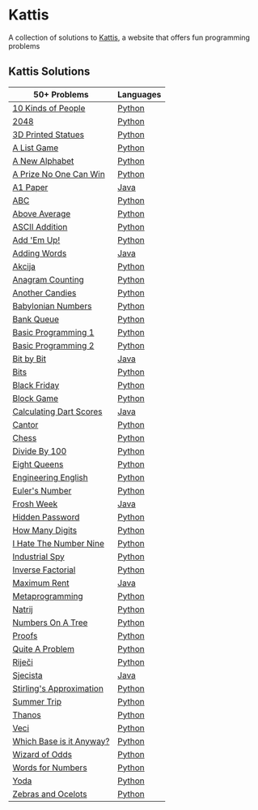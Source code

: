 # Kattis
A collection of solutions to [Kattis](https://open.kattis.com/), a website that offers fun programming problems
## Kattis Solutions

| 50+ Problems | Languages |
| - | - |
| [10 Kinds of People](https://open.kattis.com/problems/10kindsofpeople) | [Python](https://github.com/Pranish-Pantha/Kattis/blob/master/10%20Kinds%20of%20People/10_kinds_of_people.py) |
| [2048](https://open.kattis.com/problems/2048) | [Python](https://github.com/Pranish-Pantha/Kattis/blob/master/2048/2048.py) |
| [3D Printed Statues](https://open.kattis.com/problems/3dprinter) | [Python](https://github.com/Pranish-Pantha/Kattis/blob/master/3D%20Printed%20Statues/3d_printed_statues.py)
| [A List Game](https://open.kattis.com/problems/listgame) | [Python](https://github.com/Pranish-Pantha/Kattis/blob/master/A%20List%20Game/a_list_game.py) |
| [A New Alphabet](https://open.kattis.com/problems/anewalphabet) | [Python](https://github.com/Pranish-Pantha/Kattis/blob/master/A%20New%20Alphabet/a_new_alphabet.py) |
| [A Prize No One Can Win](https://open.kattis.com/problems/aprizenoonecanwin) | [Python](https://github.com/Pranish-Pantha/Kattis/blob/master/A%20Prize%20No%20One%20Can%20Win/a_prize_no_one_can_win.py) |
| [A1 Paper](https://open.kattis.com/problems/a1paper) | [Java](https://github.com/Pranish-Pantha/Kattis/blob/master/A1%20Paper/A1Paper.java) |
| [ABC](https://open.kattis.com/problems/abc) | [Python](https://github.com/Pranish-Pantha/Kattis/blob/master/ABC/abc.py) |
| [Above Average](https://open.kattis.com/problems/aboveaverage) | [Python](https://github.com/Pranish-Pantha/Kattis/blob/master/Above%20Average/above_average.py) |
| [ASCII Addition](https://open.kattis.com/problems/asciiaddition) | [Python](https://github.com/Pranish-Pantha/Kattis/blob/master/ASCII%20Addition/ascii_addition.py) |
| [Add 'Em Up!](https://open.kattis.com/problems/addemup) | [Python](https://github.com/Pranish-Pantha/Kattis/blob/master/Add%20'Em%20Up!/add_em_up.py) |
| [Adding Words](https://open.kattis.com/problems/addingwords) | [Java](https://github.com/Pranish-Pantha/Kattis/blob/master/Adding%20Words/addingWords.java) |
| [Akcija](https://open.kattis.com/problems/akcija) | [Python](https://github.com/Pranish-Pantha/Kattis/blob/master/Akcija/akcija.py) |
| [Anagram Counting](https://open.kattis.com/problems/anagramcounting) | [Python](https://github.com/Pranish-Pantha/Kattis/blob/master/Anagram%20Counting/anagram_counting.py) |
| [Another Candies](https://open.kattis.com/problems/anothercandies) | [Python](https://github.com/Pranish-Pantha/Kattis/blob/master/ANother%20Candies/another_candies.py) |
| [Babylonian Numbers](https://open.kattis.com/problems/babylonian) | [Python](https://github.com/Pranish-Pantha/Kattis/blob/master/Babylonian%20Numbers/babylonian_numbers.py) |
| [Bank Queue](https://open.kattis.com/problems/bank) | [Python](https://github.com/Pranish-Pantha/Kattis/blob/master/Bank%20Queue/bank_queue.py) |
| [Basic Programming 1](https://open.kattis.com/problems/basicprogramming1) | [Python](https://github.com/Pranish-Pantha/Kattis/blob/master/Basic%20Programming%201/basic_programming_1.py) |
| [Basic Programming 2](https://open.kattis.com/problems/basicprogramming2) | [Python](https://github.com/Pranish-Pantha/Kattis/blob/master/Basic%20Programming%202/basic_programming_2.py) |
| [Bit by Bit](https://open.kattis.com/problems/bitbybit) | [Java](https://github.com/Pranish-Pantha/Kattis/blob/master/Bit%20By%20Bit/bitByBit.java) |
| [Bits](https://open.kattis.com/problems/bits) | [Python](https://github.com/Pranish-Pantha/Kattis/blob/master/Bits/bits.py) |
| [Black Friday](https://open.kattis.com/problems/blackfriday) | [Python](https://github.com/Pranish-Pantha/Kattis/blob/master/Black%20Friday/black_friday.py) |
| [Block Game](https://open.kattis.com/problems/blockgame2) | [Python](https://github.com/Pranish-Pantha/Kattis/blob/master/Block%20Game/block_game.py) |
| [Calculating Dart Scores](https://open.kattis.com/problems/calculatingdartscores) | [Java](https://github.com/Pranish-Pantha/Kattis/blob/master/Calculating%20Dart%20Scores/calculatingDartScores.java) |
| [Cantor](https://open.kattis.com/problems/cantor) | [Python](https://github.com/Pranish-Pantha/Kattis/blob/master/Cantor/cantor.py) |
| [Chess](https://open.kattis.com/problems/chess) | [Python](https://github.com/Pranish-Pantha/Kattis/blob/master/Chess/chess.py) |
| [Divide By 100](https://open.kattis.com/problems/divideby100) | [Python](https://github.com/Pranish-Pantha/Kattis/blob/master/Divide%20By%20100/divide_by_100.py) |
| [Eight Queens](https://open.kattis.com/problems/8queens) | [Python](https://github.com/Pranish-Pantha/Kattis/blob/master/Eight%20Queens/eight_queens.py) |
| [Engineering English](https://open.kattis.com/problems/engineeringenglish) | [Python](https://github.com/Pranish-Pantha/Kattis/blob/master/Engineering%20English/engineering_english.py) |
| [Euler's Number](https://open.kattis.com/problems/eulersnumber) | [Python](https://github.com/Pranish-Pantha/Kattis/blob/master/Euler's%20Number/eulers_number.py) |
| [Frosh Week](https://open.kattis.com/problems/froshweek2) | [Java](https://github.com/Pranish-Pantha/Kattis/blob/master/Frosh%20Week/froshWeek.java) |
| [Hidden Password](https://open.kattis.com/problems/hidden) | [Python](https://github.com/Pranish-Pantha/Kattis/blob/master/Hidden%20Password/hidden_password.py) |
| [How Many Digits](https://open.kattis.com/problems/howmanydigits) | [Python](https://github.com/Pranish-Pantha/Kattis/blob/master/How%20Many%20Digits/how_many_digits.py) |
| [I Hate The Number Nine](https://open.kattis.com/problems/nine) | [Python](https://github.com/Pranish-Pantha/Kattis/blob/master/I%20Hate%20The%20Number%20Nine/i_hate_the_number_nine.py) |
| [Industrial Spy](https://open.kattis.com/problems/industrialspy) | [Python](https://github.com/Pranish-Pantha/Kattis/blob/master/Industrial%20Spy/industrial_spy.py) |
| [Inverse Factorial](https://open.kattis.com/problems/inversefactorial) | [Python](https://github.com/Pranish-Pantha/Kattis/blob/master/Inverse%20Factorial/inverse_factorial.py) |
| [Maximum Rent](https://open.kattis.com/problems/maximumrent) | [Java](https://github.com/Pranish-Pantha/Kattis/blob/master/Maximum%20Rent/maximumRent.java) |
| [Metaprogramming](https://open.kattis.com/problems/metaprogramming) | [Python](https://github.com/Pranish-Pantha/Kattis/blob/master/Metaprogramming/metaprogramming.py) |
| [Natrij](https://open.kattis.com/problems/natrij) | [Python](https://github.com/Pranish-Pantha/Kattis/blob/master/Natrij/natrij.py) |
| [Numbers On A Tree](https://open.kattis.com/problems/numbertree) | [Python](https://github.com/Pranish-Pantha/Kattis/blob/master/Numbers%20On%20A%20Tree/numbers_on_a_tree.py) |
| [Proofs](https://open.kattis.com/problems/proofs) | [Python](https://github.com/Pranish-Pantha/Kattis/blob/master/Proofs/proofs.py) |
| [Quite A Problem](https://open.kattis.com/problems/quiteaproblem) | [Python](https://github.com/Pranish-Pantha/Kattis/blob/master/Quite%20A%20Problem/quite_a_problem.py) |
| [Riječi](https://open.kattis.com/problems/rijeci) | [Python](https://github.com/Pranish-Pantha/Kattis/blob/master/Rijeci/rijeci.py) |
| [Sjecista](https://open.kattis.com/problems/sjecista) | [Java](https://github.com/Pranish-Pantha/Kattis/blob/master/Sjecista/Sjecista.java) |
| [Stirling's Approximation](https://open.kattis.com/problems/stirlingsapproximation) | [Python](https://github.com/Pranish-Pantha/Kattis/blob/master/Stirling's%20Approximation/stirlings_approximation.py) |
| [Summer Trip](https://open.kattis.com/problems/summertrip) | [Python](https://github.com/Pranish-Pantha/Kattis/blob/master/Summer%20Trip/summer_trip.py) |
| [Thanos](https://open.kattis.com/problems/thanos) | [Python](https://github.com/Pranish-Pantha/Kattis/blob/master/Thanos/thanos.py) |
| [Veci](https://open.kattis.com/problems/veci) | [Python](https://github.com/Pranish-Pantha/Kattis/blob/master/Veci/veci.py) |
| [Which Base is it Anyway?](https://open.kattis.com/problems/whichbase) | [Python](https://github.com/Pranish-Pantha/Kattis/blob/master/Which%20Base%20Is%20It%20Anyway/which_base_is_it_anyway.py) |
| [Wizard of Odds](https://open.kattis.com/problems/wizardofodds) | [Python](https://github.com/Pranish-Pantha/Kattis/blob/master/Wizard%20Of%20Odds/wizard_of_odds.py) |
| [Words for Numbers](https://open.kattis.com/problems/wordsfornumbers) | [Python](https://github.com/Pranish-Pantha/Kattis/blob/master/Words%20For%20Numbers/words_for_numbers.py) |
| [Yoda](https://open.kattis.com/problems/yoda) | [Python](https://github.com/Pranish-Pantha/Kattis/blob/master/Yoda/yoda.py) |
| [Zebras and Ocelots](https://open.kattis.com/problems/zebrasocelots) | [Python](https://github.com/Pranish-Pantha/Kattis/blob/master/Zebra%20And%20Ocelots/zebra_and_ocelots.py) |
